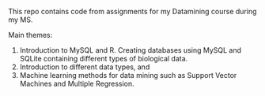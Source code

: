 This repo contains code from assignments for my Datamining course during my MS. 

Main themes:

1)  Introduction to MySQL and R. Creating databases using MySQL and SQLite containing different types of biological data.
2) Introduction to different data types, and 
3) Machine learning methods for data mining such as Support Vector Machines and Multiple Regression. 
